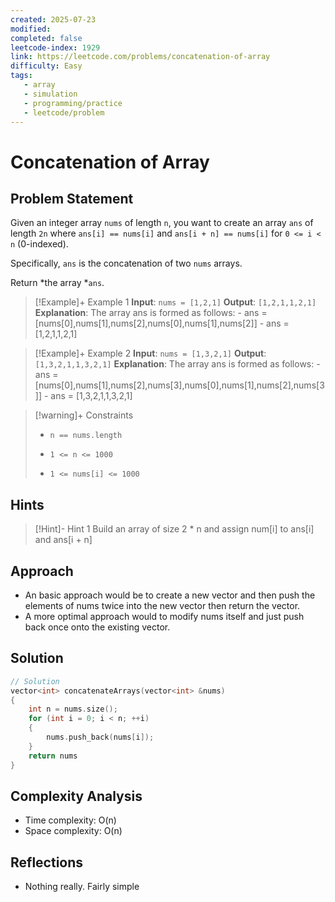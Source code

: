 ```yaml
---
created: 2025-07-23
modified: 
completed: false
leetcode-index: 1929 
link: https://leetcode.com/problems/concatenation-of-array
difficulty: Easy 
tags:
   - array
   - simulation 
   - programming/practice
   - leetcode/problem
---
```

# Concatenation of Array

## Problem Statement
Given an integer array `nums` of length `n`, you want to create an array `ans` of length `2n` where `ans[i] == nums[i]` and `ans[i + n] == nums[i]` for `0 <= i < n` (0-indexed).

Specifically, `ans` is the concatenation of two `nums` arrays.

Return *the array *`ans`.

 

>[!Example]+ Example 1
>**Input**: `nums = [1,2,1]`
>**Output**: `[1,2,1,1,2,1]`
>**Explanation**:
>The array ans is formed as follows: - ans = [nums[0],nums[1],nums[2],nums[0],nums[1],nums[2]] - ans = [1,2,1,1,2,1]

>[!Example]+ Example 2
>**Input**: `nums = [1,3,2,1]`
>**Output**: `[1,3,2,1,1,3,2,1]`
>**Explanation**:
>The array ans is formed as follows: - ans = [nums[0],nums[1],nums[2],nums[3],nums[0],nums[1],nums[2],nums[3]] - ans = [1,3,2,1,1,3,2,1] 

>[!warning]+ Constraints
>- `n == nums.length`
>
>- `1 <= n <= 1000`
>
>- `1 <= nums[i] <= 1000`
## Hints
>[!Hint]- Hint 1
>Build an array of size 2 * n and assign num[i] to ans[i] and ans[i + n]
## Approach

- An basic approach would be to create a new vector and then push the elements of nums twice into the new vector then return the vector.
- A more optimal approach would to modify nums itself and just push back once onto the existing vector.
## Solution

```cpp
// Solution
vector<int> concatenateArrays(vector<int> &nums)
{
	int n = nums.size();
	for (int i = 0; i < n; ++i) 
	{
		nums.push_back(nums[i]);
	}
	return nums
}
```

## Complexity Analysis

- Time complexity: O(n) 
- Space complexity: O(n)

## Reflections
-  Nothing really. Fairly simple